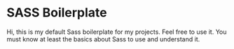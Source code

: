 # SASS Boilerplate
Hi, this is my default Sass boilerplate for my projects. Feel free to use it. You must know at least the basics about Sass to use and understand it.